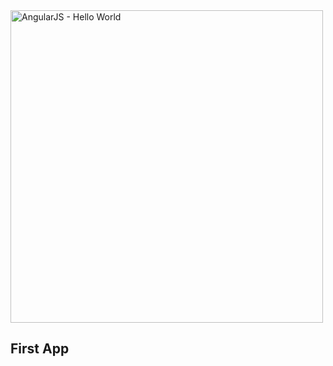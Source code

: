 <img src="http://favim.com/orig/201108/23/animal-cat-computer-cute-internet-Favim.com-128916.jpg" alt="AngularJS - Hello World" height="500">

## First App